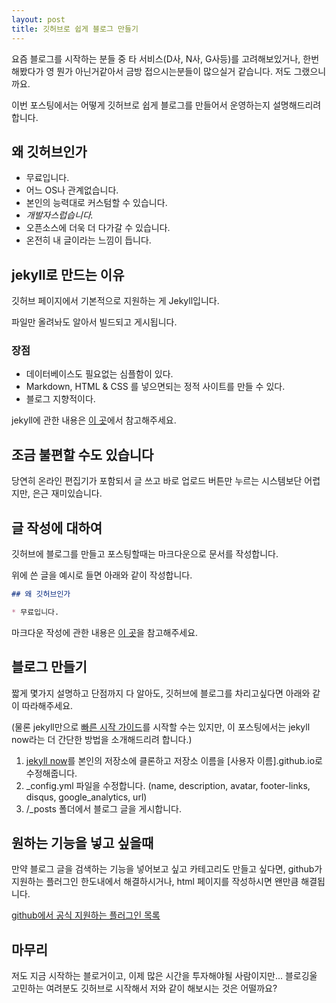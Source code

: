 ```yaml
---
layout: post
title: 깃허브로 쉽게 블로그 만들기
---
```


요즘 블로그를 시작하는 분들 중 타 서비스(D사, N사, G사등)를 고려해보있거나, 한번 해봤다가 영 뭔가 아닌거같아서 금방 접으시는분들이 많으실거 같습니다.
저도 그랬으니까요.

이번 포스팅에서는 어떻게 깃허브로 쉽게 블로그를 만들어서 운영하는지 설명해드리려 합니다.

## 왜 깃허브인가

* 무료입니다.
* 어느 OS나 관계없습니다.
* 본인의 능력대로 커스텀할 수 있습니다.
* *개발자스럽습니다.*
* 오픈소스에 더욱 더 다가갈 수 있습니다.
* 온전히 내 글이라는 느낌이 듭니다.

## jekyll로 만드는 이유

깃허브 페이지에서 기본적으로 지원하는 게 Jekyll입니다.

파일만 올려놔도 알아서 빌드되고 게시됩니다.

### 장점

* 데이터베이스도 필요없는 심플함이 있다.
* Markdown, HTML & CSS 를 넣으면되는 정적 사이트를 만들 수 있다.
* 블로그 지향적이다.

jekyll에 관한 내용은 [이 곳](https://jekyllrb-ko.github.io/)에서 참고해주세요.

## 조금 불편할 수도 있습니다

당연히 온라인 편집기가 포함되서 글 쓰고 바로 업로드 버튼만 누르는 시스템보단
어렵지만, 은근 재미있습니다. 

## 글 작성에 대하여

깃허브에 블로그를 만들고 포스팅할때는 마크다운으로 문서를 작성합니다.

위에 쓴 글을 예시로 들면 아래와 같이 작성합니다.

```markdown
## 왜 깃허브인가

* 무료입니다. 
```

마크다운 작성에 관한 내용은 [이 곳](https://guides.github.com/features/mastering-markdown/)을 참고해주세요.

## 블로그 만들기

짧게 몇가지 설명하고 단점까지 다 알아도, 깃허브에 블로그를 차리고싶다면 아래와 같이 따라해주세요.

(물론 jekyll만으로 [빠른 시작 가이드](http://jekyllrb-ko.github.io/docs/quickstart/)를 시작할 수는 있지만, 이 포스팅에서는 jekyll now라는 더 간단한 방법을 소개해드리려 합니다.)

1. [jekyll now](https://github.com/barryclark/jekyll-now)를 본인의 저장소에 클론하고 저장소 이름을 [사용자 이름].github.io로 수정해줍니다. 
1. _config.yml 파일을 수정합니다. (name, description, avatar, footer-links, disqus, google_analytics, url)
1. /_posts 폴더에서 블로그 글을 게시합니다.

## 원하는 기능을 넣고 싶을때

만약 블로그 글을 검색하는 기능을 넣어보고 싶고 카테고리도 만들고 싶다면, github가 지원하는 플러그인 한도내에서 해결하시거나, html 페이지를 작성하시면 왠만큼 해결됩니다.

[github에서 공식 지원하는 플러그인 목록](https://help.github.com/articles/adding-jekyll-plugins-to-a-github-pages-site/) 

## 마무리

저도 지금 시작하는 블로거이고, 이제 많은 시간을 투자해야될 사람이지만...
블로깅울 고민하는 여려분도 깃허브로 시작해서 저와 같이 해보시는 것은 어떨까요?